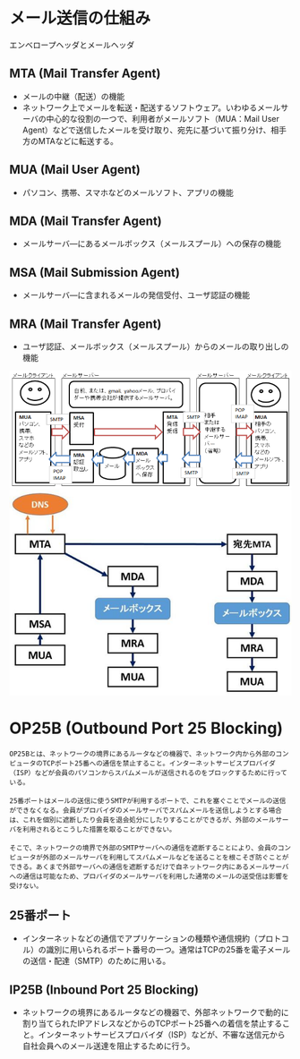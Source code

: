 # メール送信の仕組み
エンベロープヘッダとメールヘッダ



## MTA (Mail Transfer Agent)
- メールの中継（配送）の機能
- ネットワーク上でメールを転送・配送するソフトウェア。いわゆるメールサーバの中心的な役割の一つで、利用者がメールソフト（MUA：Mail User Agent）などで送信したメールを受け取り、宛先に基づいて振り分け、相手方のMTAなどに転送する。


## MUA (Mail User Agent)
- パソコン、携帯、スマホなどのメールソフト、アプリの機能

## MDA (Mail Transfer Agent)
- メールサーバ―にあるメールボックス（メールスプール）への保存の機能

## MSA (Mail Submission Agent)
- メールサーバ―に含まれるメールの発信受付、ユーザ認証の機能

## MRA (Mail Transfer Agent)
- ユーザ認証、メールボックス（メールスプール）からのメールの取り出しの機能

![](../../PICTURE\Mail\mail-image-01.png)  
![](../../PICTURE\Mail\mail-image-02.png)  




# OP25B (Outbound Port 25 Blocking)
    OP25Bとは、ネットワークの境界にあるルータなどの機器で、ネットワーク内から外部のコンピュータのTCPポート25番への通信を禁止すること。インターネットサービスプロバイダ（ISP）などが会員のパソコンからスパムメールが送信されるのをブロックするために行っている。

    25番ポートはメールの送信に使うSMTPが利用するポートで、これを塞ぐことでメールの送信ができなくなる。会員がプロバイダのメールサーバでスパムメールを送信しようとする場合は、これを個別に遮断したり会員を退会処分にしたりすることができるが、外部のメールサーバを利用されるとこうした措置を取ることができない。

    そこで、ネットワークの境界で外部のSMTPサーバへの通信を遮断することにより、会員のコンピュータが外部のメールサーバを利用してスパムメールなどを送ることを根こそぎ防ぐことができる。あくまで外部サーバへの通信を遮断するだけで自ネットワーク内にあるメールサーバへの通信は可能なため、プロバイダのメールサーバを利用した通常のメールの送受信は影響を受けない。


## 25番ポート
- インターネットなどの通信でアプリケーションの種類や通信規約（プロトコル）の識別に用いられるポート番号の一つ。通常はTCPの25番を電子メールの送信・配達（SMTP）のために用いる。

## IP25B (Inbound Port 25 Blocking)
- ネットワークの境界にあるルータなどの機器で、外部ネットワークで動的に割り当てられたIPアドレスなどからのTCPポート25番への着信を禁止すること。インターネットサービスプロバイダ（ISP）などが、不審な送信元から自社会員へのメール送達を阻止するために行う。